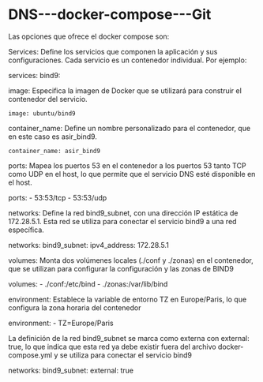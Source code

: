 # DNS---docker-compose---Git
Las opciones que ofrece el docker compose son:

Services: Define los servicios que componen la aplicación y sus configuraciones. Cada servicio es un contenedor individual. Por ejemplo:

services:
  bind9:

 image: Especifica la imagen de Docker que se utilizará para construir el contenedor del servicio.

    image: ubuntu/bind9

container_name: Define un nombre personalizado para el contenedor, que en este caso es asir_bind9.

    container_name: asir_bind9 

ports: Mapea los puertos 53 en el contenedor a los puertos 53 tanto TCP como UDP en el host, lo que permite que el servicio DNS esté disponible en el host.

 ports:
      - 53:53/tcp
      - 53:53/udp

networks: Define la red bind9_subnet, con una dirección IP estática de 172.28.5.1. Esta red se utiliza para conectar el servicio bind9 a una red específica.

 networks:
      bind9_subnet:
        ipv4_address: 172.28.5.1

volumes: Monta dos volúmenes locales (./conf y ./zonas) en el contenedor, que se utilizan para configurar la configuración y las zonas de BIND9

 volumes:
      - ./conf:/etc/bind
      - ./zonas:/var/lib/bind

environment: Establece la variable de entorno TZ en Europe/Paris, lo que configura la zona horaria del contenedor

environment:
      - TZ=Europe/Paris

La definición de la red bind9_subnet se marca como externa con external: true, lo que indica que esta red ya debe existir fuera del archivo docker-compose.yml y se utiliza para conectar el servicio bind9 

networks:
  bind9_subnet: 
    external: true